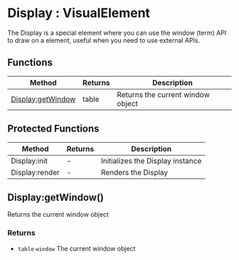 # Display : VisualElement
The Display is a special element where you can use the window (term) API to draw on a element, useful when you need to use external APIs.

## Functions

|Method|Returns|Description|
|---|---|---|
|[Display:getWindow](#display-getwindow)|table|Returns the current window object


## Protected Functions

|Method|Returns|Description|
|---|---|---|
|Display:init|-|Initializes the Display instance
|Display:render|-|Renders the Display

## Display:getWindow()
Returns the current window object

### Returns
* `table` `window` The current window object


